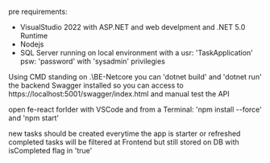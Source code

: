 pre requirements:
- VisualStudio 2022 with ASP.NET and web develpment and .NET 5.0 Runtime
- Nodejs
- SQL Server running on local environment with a usr: 'TaskApplication' psw: 'password' with 'sysadmin' privilegies  

Using CMD standing on .\BE-Netcore you can 'dotnet build' and 'dotnet run' the backend
Swagger installed so you can access to https://localhost:5001/swagger/index.html and manual test the API

open fe-react forlder with VSCode and from a Terminal: 'npm install --force' and 'npm start'

new tasks should be created everytime the app is starter or refreshed
completed tasks will be filtered at Frontend but still stored on DB with isCompleted flag in 'true'
